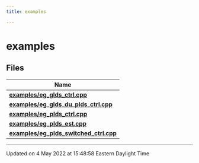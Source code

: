 ```yaml
---
title: examples

---
```


# examples



## Files

| Name           |
| -------------- |
| **[examples/eg_glds_ctrl.cpp](/lds-ctrl-est/docs/api/files/eg__glds__ctrl_8cpp/#file-eg-glds-ctrl.cpp)**  |
| **[examples/eg_glds_du_plds_ctrl.cpp](/lds-ctrl-est/docs/api/files/eg__glds__du__plds__ctrl_8cpp/#file-eg-glds-du-plds-ctrl.cpp)**  |
| **[examples/eg_plds_ctrl.cpp](/lds-ctrl-est/docs/api/files/eg__plds__ctrl_8cpp/#file-eg-plds-ctrl.cpp)**  |
| **[examples/eg_plds_est.cpp](/lds-ctrl-est/docs/api/files/eg__plds__est_8cpp/#file-eg-plds-est.cpp)**  |
| **[examples/eg_plds_switched_ctrl.cpp](/lds-ctrl-est/docs/api/files/eg__plds__switched__ctrl_8cpp/#file-eg-plds-switched-ctrl.cpp)**  |







-------------------------------

Updated on  4 May 2022 at 15:48:58 Eastern Daylight Time
